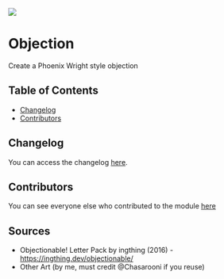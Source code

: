 ![](https://img.shields.io/badge/Foundry-v12-informational)
<!--- Downloads @ Latest Badge -->
<!--- replace <user>/<repo> with your username/repository -->
<!--- ![All Downloads](https://img.shields.io/github/downloads/<user>/<repo>/total?color=5e0000&label=All%20Downloads) -->
<!--- ![Latest Release Download Count](https://img.shields.io/github/downloads/<user>/<repo>/latest/module.zip) -->

<!--- Forge Bazaar Install % Badge -->
<!--- replace <your-module-name> with the `name` in your manifest -->
<!--- ![Forge Installs](https://img.shields.io/badge/dynamic/json?label=Forge%20Installs&query=package.installs&suffix=%25&url=https%3A%2F%2Fforge-vtt.com%2Fapi%2Fbazaar%2Fpackage%2F<your-module-name>&colorB=4aa94a) -->
# Objection

Create a Phoenix Wright style objection

## Table of Contents
- [Changelog](#changelog)
- [Contributors](#contributors)

## Changelog
You can access the changelog [here](/CHANGELOG.md).
## Contributors
You can see everyone else who contributed to the module [here](CONTRIBUTORS.md)
## Sources
- Objectionable! Letter Pack by ingthing (2016) - https://ingthing.dev/objectionable/
- Other Art (by me, must credit @Chasarooni if you reuse)
